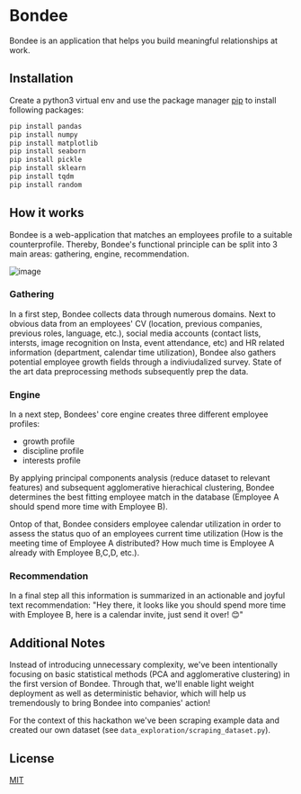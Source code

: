 # Bondee

Bondee is an application that helps you build meaningful relationships at work.

## Installation

Create a python3 virtual env and use the package manager [pip](https://pip.pypa.io/en/stable/) to install following packages:

```bash
pip install pandas
pip install numpy
pip install matplotlib
pip install seaborn
pip install pickle
pip install sklearn
pip install tqdm
pip install random
```

## How it works

Bondee is a web-application that matches an employees profile to a suitable counterprofile. Thereby, Bondee's functional principle can be split into 3 main areas: gathering, engine, recommendation. 

![image](https://user-images.githubusercontent.com/58265021/111886590-16483a80-89cf-11eb-8c23-8bf771720a8b.png)

### Gathering 
In a first step, Bondee collects data through numerous domains. Next to obvious data from an employees' CV (location, previous companies, previous roles, language, etc.), social media accounts (contact lists, intersts, image recognition on Insta, event attendance, etc) and HR related information (department, calendar time utilization), Bondee also gathers potential employee growth fields through a indiviudalized survey. State of the art data preprocessing methods subsequently prep the data.


### Engine
In a next step, Bondees' core engine creates three different employee profiles: 
- growth profile
- discipline profile
- interests profile

By applying principal components analysis (reduce dataset to relevant features) and subsequent agglomerative hierachical clustering, Bondee determines the best fitting employee match in the database (Employee A should spend more time with Employee B).

Ontop of that, Bondee considers employee calendar utilization in order to assess the status quo of an employees current time utilization (How is the meeting time of Employee A distributed? How much time is Employee A already with Employee B,C,D, etc.). 

### Recommendation

In a final step all this information is summarized in an actionable and joyful text recommendation: "Hey there, it looks like you should spend more time with Employee B, here is a calendar invite, just send it over! 😊" 

## Additional Notes

Instead of introducing unnecessary complexity, we've been intentionally focusing on basic statistical methods (PCA and agglomerative clustering) in the first version of Bondee. Through that, we'll enable light weight deployment as well as deterministic behavior, which will help us tremendously to bring Bondee into companies' action!
 
For the context of this hackathon we've been scraping example data and created our own dataset (see `data_exploration/scraping_dataset.py`).


## License
[MIT](https://choosealicense.com/licenses/mit/)
